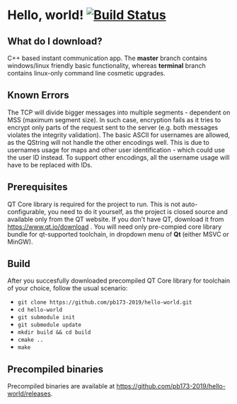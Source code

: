 # Hello, world! [![Build Status](https://www.travis-ci.org/pb173-2019/hello-world.svg?branch=master)](https://www.travis-ci.org/pb173-2019/hello-world)


What do I download?
-------------------
C++ based instant communication app. The **master** branch contains windows/linux friendly basic functionality, whereas **terminal** branch contains linux-only command line cosmetic upgrades.

Known Errors
------------
The TCP will divide bigger messages into multiple segments - dependent on MSS (maximum segment size). In such case, encryption fails as it tries to encrypt only parts of the request sent to the server (e.g. both messages violates the integrity validation).
The basic ASCII for usernames are allowed, as the QString will not handle the other encodings well. This is due to usernames usage for maps and other user identification - which could use the user ID instead. To support other encodings, all the username usage will have to be replaced with IDs.

Prerequisites
-------------
QT Core library is required for the project to run. This is not auto-configurable, you need to do it yourself, as the project is closed source and available only from the QT website. If you don't have QT, download it from https://www.qt.io/download . You will need only pre-compied core library bundle for qt-supported toolchain, in dropdown menu of **Qt <version>** (either MSVC or MinGW).

Build
-----
After you succesfully downloaded precompiled QT Core library for toolchain of your choice, follow the usual scenario:

- `git clone https://github.com/pb173-2019/hello-world.git`
- `cd hello-world`
- `git submodule init`
- `git submodule update`
- `mkdir build && cd build`
- `cmake ..`
- `make`

Precompiled binaries
--------------------
Precompiled binaries are available at https://github.com/pb173-2019/hello-world/releases.
